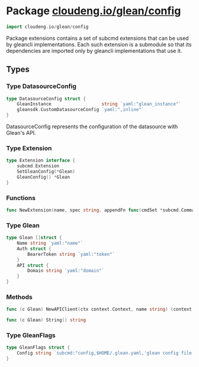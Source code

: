 # Package [cloudeng.io/glean/config](https://pkg.go.dev/cloudeng.io/glean/config?tab=doc)

```go
import cloudeng.io/glean/config
```

Package extensions contains a set of subcmd extensions that can be used by
gleancli implementations. Each such extension is a submodule so that its
dependencies are imported only by gleancli implementations that use it.

## Types
### Type DatasourceConfig
```go
type DatasourceConfig struct {
	GleanInstance                   string `yaml:"glean_instance"`
	gleansdk.CustomDatasourceConfig `yaml:",inline"`
}
```
DatasourceConfig represents the configuration of the datasource with Glean's
API.


### Type Extension
```go
type Extension interface {
	subcmd.Extension
	SetGleanConfig(*Glean)
	GleanConfig() *Glean
}
```

### Functions

```go
func NewExtension(name, spec string, appendFn func(cmdSet *subcmd.CommandSetYAML) error) Extension
```




### Type Glean
```go
type Glean []struct {
	Name string `yaml:"name"`
	Auth struct {
		BearerToken string `yaml:"token"`
	}
	API struct {
		Domain string `yaml:"domain"`
	}
}
```

### Methods

```go
func (c Glean) NewAPIClient(ctx context.Context, name string) (context.Context, *gleansdk.APIClient, error)
```


```go
func (c Glean) String() string
```




### Type GleanFlags
```go
type GleanFlags struct {
	Config string `subcmd:"config,$HOME/.glean.yaml,'glean config file'"`
}
```





